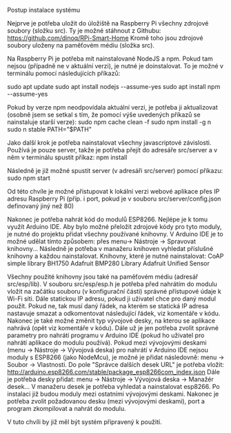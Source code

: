 Postup instalace systému

Nejprve je potřeba uložit do úložiště na Raspberry Pi všechny zdrojové soubory (složku src). Ty je možné stáhnout z Githubu:
https://github.com/dinoq/RPi-Smart-Home
Kromě toho jsou zdrojové soubory uloženy na paměťovém médiu (složka src).

Na Raspberry Pi je potřeba mít nainstalované NodeJS a npm. Pokud tam nejsou (případně ne v aktuální verzi), je nutné je doinstalovat. To je možné v terminálu pomocí následujících příkazů:

sudo apt update
sudo apt install nodejs --assume-yes
sudo apt install npm --assume-yes

Pokud by verze npm neodpovídala aktuální verzi, je potřeba ji aktualizovat (osobně jsem se setkal s tím, že pomocí výše uvedených příkazů se nainstaluje starší verze):
sudo npm cache clean -f
sudo npm install -g n
sudo n stable
PATH="\$PATH"

Jako další krok je potřeba nainstalovat všechny javascriptové závislosti. Používá je pouze server, takže je potřeba přejít do adresáře src/server a v něm v terminálu spustit příkaz:
npm install

Následně je již možné spustit server (v adresáři src/server) pomocí příkazu:
sudo npm start

Od této chvíle je možné přistupovat k lokální verzi webové aplikace přes IP adresu Raspberry Pi (příp. i port, pokud je v souboru src/server/config.json definovaný jiný než 80)

Nakonec je potřeba nahrát kód do modulů ESP8266. Nejlépe je k tomu využít Arduino IDE. Aby bylo možné přeložit zdrojové kódy pro tyto moduly, je nutné do projektu přidat všechny používané knihovny. 
V Arduino IDE je to možné udělat tímto způsobem:
přes menu-> Nástroje -> Spravovat knihovny...
Následně je potřeba v manažeru knihoven vyhledat příslušné knihovny a každou nainstalovat. Knihovny, které je nutné nainstalovat:
CoAP simple library
BH1750
Adafruit BMP280 Library
Adafruit Unified Sensor

Všechny použité knihovny jsou také na paměťovém médiu (adresář src/esp/lib).
V souboru src/esp/esp.h je potřeba před nahrátím do modulu vložit na začátku souboru (v konfigurační části) správné přístupové údaje k Wi-Fi síti. Dále statickou IP adresu, pokud ji uživatel chce pro daný modul použít. Pokud ne, tak musí daný řádek, na kterém se statická IP adresa nastavuje smazat a odkomentovat následující řádek, viz komentáře v kódu. Nakonec je také možné změnit typ vývojové desky, na kterou se aplikace nahrává (opět viz komentáře v kódu). Dále už je jen potřeba zvolit správné parametry pro nahrátí programu v Arduino IDE (pokud ho uživatel pro nahrátí aplikace do modulu používá). Pokud mezi vývojovými deskami (menu -> Nástroje -> Vývojová deska) pro nahrátí v Arduino IDE  nejsou moduly s ESP8266 (jako NodeMcu), je možné je přidat následovně:
menu -> Soubor -> Vlastnosti. Do pole "Správce dalších desek URL" je potřeba vložit:
http://arduino.esp8266.com/stable/package_esp8266com_index.json
Dále je potřeba desky přidat:
menu -> Nástroje -> Vývojová deska -> Manažér desek...
V manažeru desek je potřeba vyhledat a nainstalovat esp8266. Po instalaci již budou moduly mezi ostatními vývojovými deskami. 
Nakonec je potřeba zvolit požadovanou desku (mezi vývojovými deskami), port a program zkompilovat a nahrát do modulu.

V tuto chvíli by již měl být systém připravený k použití.